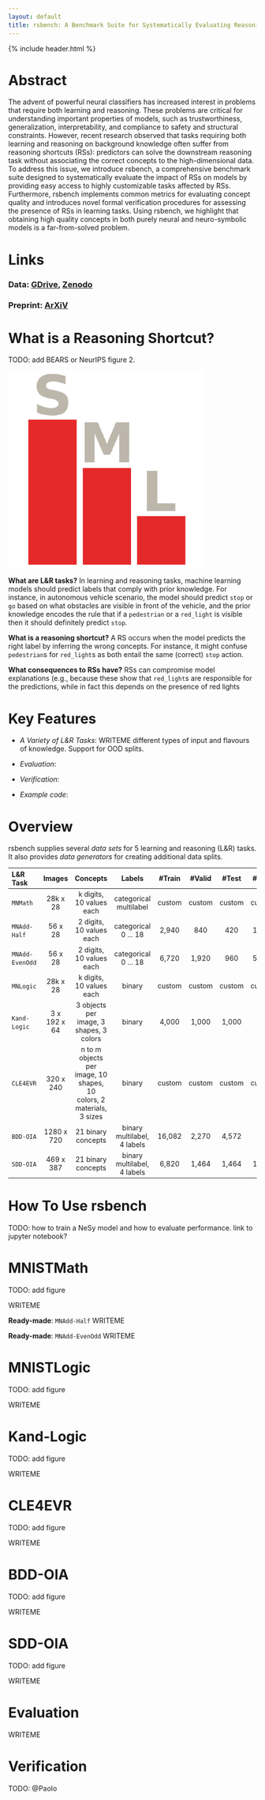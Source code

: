 ```yaml
---
layout: default
title: rsbench: A Benchmark Suite for Systematically Evaluating Reasoning Shortcuts
---
```


{% include header.html %}

# Abstract

The advent of powerful neural classifiers has increased interest in problems
that require both learning and reasoning. These problems are critical for
understanding important properties of models, such as trustworthiness,
generalization, interpretability, and compliance to safety and structural
constraints. However, recent research observed that tasks requiring both
learning and reasoning on background knowledge often suffer from reasoning
shortcuts (RSs): predictors can solve the downstream reasoning task without
associating the correct concepts to the high-dimensional data. To address this
issue, we introduce rsbench, a comprehensive benchmark suite designed to
systematically evaluate the impact of RSs on models by providing easy access to
highly customizable tasks affected by RSs. Furthermore, rsbench implements
common metrics for evaluating concept quality and introduces novel formal
verification procedures for assessing the presence of RSs in learning tasks.
Using rsbench, we highlight that obtaining high quality concepts in both purely
neural and neuro-symbolic models is a far-from-solved problem.


# Links

### **Data**: [GDrive](https://todo), [Zenodo](https://todo)

### **Preprint**: [ArXiV](https://arxiv.org)


# What is a Reasoning Shortcut?

TODO: add BEARS or NeurIPS figure 2.

![test](assets/images/logo-sml.png)

**What are L&R tasks?**  In learning and reasoning tasks, machine learning
models should predict labels that comply with prior knowledge.  For instance,
in autonomous vehicle scenario, the model should predict `stop` or `go` based
on what obstacles are visible in front of the vehicle, and the prior knowledge
encodes the rule that if a `pedestrian` or a `red_light` is visible then it
should definitely predict `stop`.

**What is a reasoning shortcut?**  A RS occurs when the model predicts the
right label by inferring the wrong concepts.  For instance, it might confuse
`pedestrian`s for `red_light`s as both entail the same (correct) `stop` action.

**What consequences to RSs have?** RSs can compromise model explanations (e.g.,
because these show that `red_light`s are responsible for the predictions, while
in fact this depends on the presence of red lights


# Key Features

- *A Variety of L&R Tasks*: WRITEME different types of input and flavours of
  knowledge.  Support for OOD splits.

- *Evaluation*:

- *Verification*:

- *Example code*:


# Overview

rsbench supplies several *data sets* for 5 learning and reasoning (L&R) tasks.
It also provides *data generators* for creating additional data splits.  


| L&R Task        | Images       | Concepts                                                             | Labels                      | #Train | #Valid | #Test  | #OOD   |
| :--             | :--:         | :--:                                                                 | :--:                        | :--:   | :--:   | :--:   | :--:   |
| `MNMath`        | 28k x 28     | k digits, 10 values each                                             | categorical multilabel      | custom | custom | custom | custom |
| `MNAdd-Half`    | 56 x 28      | 2 digits, 10 values each                                             | categorical 0 ... 18        | 2,940  | 840    | 420    | 1,080  |
| `MNAdd-EvenOdd` | 56 x 28      | 2 digits, 10 values each                                             | categorical 0 ... 18        | 6,720  | 1,920  | 960    | 5,040  |
| `MNLogic`       | 28k x 28     | k digits, 10 values each                                             | binary                      | custom | custom | custom | custom |
| `Kand-Logic`    | 3 x 192 x 64 | 3 objects per image, 3 shapes, 3 colors                              | binary                      | 4,000  | 1,000  | 1,000  | -      |
| `CLE4EVR`       | 320 x 240    | n to m objects per image, 10 shapes, 10 colors, 2 materials, 3 sizes | binary                      | custom | custom | custom | custom |
| `BDD-OIA`       | 1280 x 720   | 21 binary concepts                                                   | binary multilabel, 4 labels | 16,082 | 2,270  | 4,572  | --     |
| `SDD-OIA`       | 469 x 387    | 21 binary concepts                                                   | binary multilabel, 4 labels | 6,820  | 1,464  | 1,464  | 1,000  |


# How To Use rsbench

TODO: how to train a NeSy model and how to evaluate performance.  link to jupyter notebook?


# MNISTMath

TODO: add figure

WRITEME

**Ready-made**: `MNAdd-Half` WRITEME

**Ready-made**: `MNAdd-EvenOdd` WRITEME


# MNISTLogic

TODO: add figure

WRITEME


# Kand-Logic

TODO: add figure

WRITEME


# CLE4EVR

TODO: add figure

WRITEME


# BDD-OIA

TODO: add figure

WRITEME


# SDD-OIA

TODO: add figure

WRITEME


# Evaluation

WRITEME


# Verification

TODO: @Paolo
